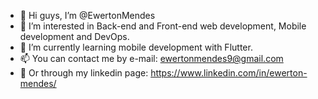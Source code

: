 - 👋 Hi guys, I’m @EwertonMendes
- 👀 I’m interested in Back-end and Front-end web development, Mobile development and DevOps.
- 🌱 I’m currently learning mobile development with Flutter.
- 📫 You can contact me by e-mail: ewertonmendes9@gmail.com
- 🔗 Or through my linkedin page: https://www.linkedin.com/in/ewerton-mendes/

<!---
EwertonMendes/EwertonMendes is a ✨ special ✨ repository because its `README.md` (this file) appears on your GitHub profile.
You can click the Preview link to take a look at your changes.
--->
